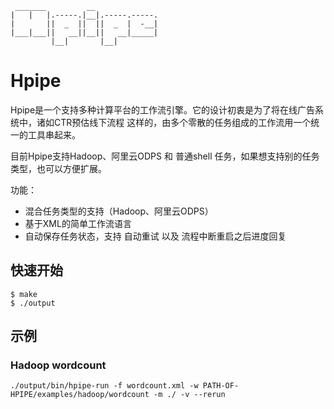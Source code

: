      _______         __
    |   |   |.-----.|__|.-----.-----.
    |       ||  _  ||  ||  _  |  -__|
    |___|___||   __||__||   __|_____|
             |__|       |__|

# Hpipe

Hpipe是一个支持多种计算平台的工作流引擎。它的设计初衷是为了将在线广告系统中，诸如CTR预估线下流程
这样的，由多个零散的任务组成的工作流用一个统一的工具串起来。

目前Hpipe支持Hadoop、阿里云ODPS 和 普通shell 任务，如果想支持别的任务类型，也可以方便扩展。

功能：

* 混合任务类型的支持（Hadoop、阿里云ODPS）
* 基于XML的简单工作流语言
* 自动保存任务状态，支持 自动重试 以及 流程中断重启之后进度回复

## 快速开始

    $ make
    $ ./output

## 示例

### Hadoop wordcount

    ./output/bin/hpipe-run -f wordcount.xml -w PATH-OF-HPIPE/examples/hadoop/wordcount -m ./ -v --rerun
